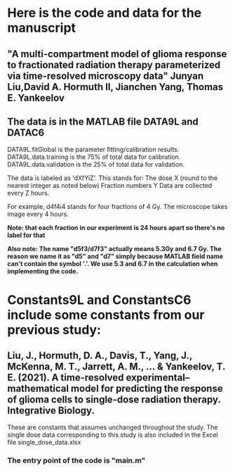 # Here is the code and data for the manuscript

## "A multi-compartment model of glioma response to fractionated radiation therapy parameterized via time-resolved microscopy data" Junyan Liu,David A. Hormuth II, Jianchen Yang, Thomas E. Yankeelov

## The data is in the MATLAB file DATA9L and DATAC6

DATA9L.fitGlobal is the parameter fitting/calibration results.
DATA9L.data.training is the 75% of total data for calibration.
DATA9L.data.validation is the 25% of total data for validation.

The data is labeled as 'dXfYiZ'. This stands for:
The dose X (round to the nearest integer as noted below)
Fraction numbers Y
Data are collected every Z hours.

For example, d4f4i4 stands for four fractions of 4 Gy. The microscope takes image every 4 hours.

**Note: that each fraction in our experiment is 24 hours apart so there's no label for that**

**Also note: The name "d5f3/d7f3" actually means 5.3Gy and 6.7 Gy. The reason we name it as "d5" and "d7" simply because MATLAB field name can't contain the symbol '.'. We use 5.3 and 6.7 in the calculation when implementing the code.**

# Constants9L and ConstantsC6 include some constants from our previous study:

## Liu, J., Hormuth, D. A., Davis, T., Yang, J., McKenna, M. T., Jarrett, A. M., ... & Yankeelov, T. E. (2021). A time-resolved experimental–mathematical model for predicting the response of glioma cells to single-dose radiation therapy. Integrative Biology.

These are constants that assumes unchanged throughout the study. The single dose data corresponding to this study is also included in the Excel file single_dose_data.xlsx

### The entry point of the code is "main.m"
